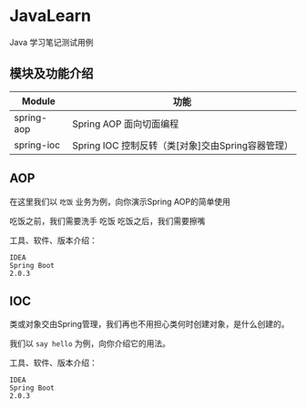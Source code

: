 # JavaLearn

Java 学习笔记测试用例

## 模块及功能介绍

| Module | 功能 |
|---|---|
|spring-aop| Spring AOP 面向切面编程|
|spring-ioc| Spring IOC 控制反转（类[对象]交由Spring容器管理）|

## AOP

在这里我们以 `吃饭` 业务为例，向你演示Spring AOP的简单使用

吃饭之前，我们需要洗手
吃饭
吃饭之后，我们需要擦嘴


工具、软件、版本介绍：

```
IDEA
Spring Boot
2.0.3
```

## IOC

类或对象交由Spring管理，我们再也不用担心类何时创建对象，是什么创建的。

我们以 `say hello` 为例，向你介绍它的用法。

工具、软件、版本介绍：

```
IDEA
Spring Boot
2.0.3
```
